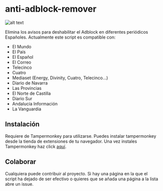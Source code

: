 # anti-adblock-remover

![alt text](https://i.imgur.com/1NGoCox.png)

Elimina los avisos para deshabilitar el Adblock en diferentes periódicos Españoles. Actualmente este script es compatible con:

- El Mundo
- El País
- El Español
- El Correo
- Telecinco
- Cuatro
- Mediaset (Energy, Divinity, Cuatro, Telecinco...)
- Diario de Navarra
- Las Provincias
- El Norte de Castilla
- Diario Sur
- Andalucía Información
- La Vanguardia

## Instalación

Requiere de Tampermonkey para utilizarse. Puedes instalar tampermonkey desde la tienda de extensiones de tu navegador. Una vez instales Tampermonkey haz click [aquí](https://github.com/mikelgmh/anti-adblock-remover/raw/master/script.user.js).

## Colaborar

Cualquiera puede contribuir al proyecto. Si hay una página en la que el script ha dejado de ser efectivo o quieres que se añada una página a la lista abre un issue.
